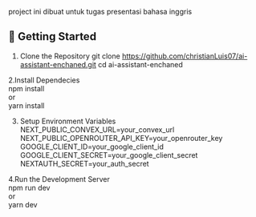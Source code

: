project ini dibuat untuk tugas presentasi bahasa inggris

## 🚀 Getting Started
1. Clone the Repository
   git clone https://github.com/christianLuis07/ai-assistant-enchaned.git
   cd ai-assistant-enchaned

2.Install Dependecies <br/>
npm install <br/>
or <br/>
yarn install

3. Setup Environment Variables
NEXT_PUBLIC_CONVEX_URL=your_convex_url
NEXT_PUBLIC_OPENROUTER_API_KEY=your_openrouter_key
GOOGLE_CLIENT_ID=your_google_client_id
GOOGLE_CLIENT_SECRET=your_google_client_secret
NEXTAUTH_SECRET=your_auth_secret

4.Run the Development Server <br/>
npm run dev <br/>
or <br/>
yarn dev <br/>
